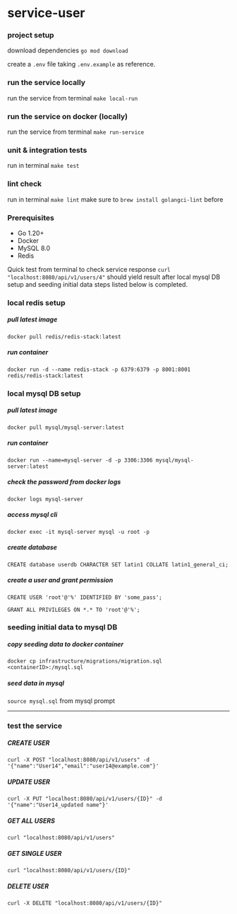 # service-user

### project setup

download dependencies `go mod download`

create a `.env` file taking `.env.example` as reference.

### run the service locally

run the service from terminal `make local-run`

### run the service on docker (locally)

run the service from terminal `make run-service`

### unit & integration tests

run in terminal `make test`

### lint check

run in terminal `make lint`
make sure to `brew install golangci-lint` before

### Prerequisites

- Go 1.20+
- Docker
- MySQL 8.0
- Redis

Quick test from terminal to check service response `curl "localhost:8080/api/v1/users/4"` should yield result after local mysql DB setup and seeding initial data steps listed below is completed.

### local redis setup

##### pull latest image

`docker pull redis/redis-stack:latest`

##### run container

`docker run -d --name redis-stack -p 6379:6379 -p 8001:8001 redis/redis-stack:latest`

### local mysql DB setup

##### pull latest image

`docker pull mysql/mysql-server:latest`

##### run container

`docker run --name=mysql-server -d -p 3306:3306 mysql/mysql-server:latest`

##### check the password from docker logs

`docker logs mysql-server`

##### access mysql cli

`docker exec -it mysql-server mysql -u root -p`

##### create database

`CREATE database userdb CHARACTER SET latin1 COLLATE latin1_general_ci;`

##### create a user and grant permission

`CREATE USER 'root'@'%' IDENTIFIED BY 'some_pass';`

`GRANT ALL PRIVILEGES ON *.* TO 'root'@'%';`

### seeding initial data to mysql DB

##### copy seeding data to docker container

`docker cp infrastructure/migrations/migration.sql <containerID>:/mysql.sql`

##### seed data in mysql

`source mysql.sql` from mysql prompt

---

### test the service

##### CREATE USER

`curl -X POST "localhost:8080/api/v1/users" -d '{"name":"User14","email":"user14@example.com"}'`

##### UPDATE USER

`curl -X PUT "localhost:8080/api/v1/users/{ID}" -d '{"name":"User14_updated name"}'`

##### GET ALL USERS

`curl "localhost:8080/api/v1/users"`

##### GET SINGLE USER

`curl "localhost:8080/api/v1/users/{ID}"`

##### DELETE USER

`curl -X DELETE "localhost:8080/api/v1/users/{ID}"`
